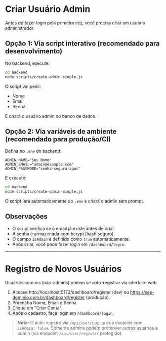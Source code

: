 # Criar Usuário Admin

Antes de fazer login pela primeira vez, você precisa criar um usuário administrador.

## Opção 1: Via script interativo (recomendado para desenvolvimento)

No backend, execute:

```bash
cd backend
node scripts/create-admin-simple.js
```

O script vai pedir:
- Nome
- Email
- Senha

E criará o usuário admin no banco de dados.

## Opção 2: Via variáveis de ambiente (recomendado para produção/CI)

Defina no `.env` do backend:

```
ADMIN_NAME="Seu Nome"
ADMIN_EMAIL="admin@example.com"
ADMIN_PASSWORD="senha-segura-aqui"
```

E execute:

```bash
cd backend
node scripts/create-admin-simple.js
```

O script lerá automaticamente do `.env` e criará o admin sem prompt.

## Observações

- O script verifica se o email já existe antes de criar.
- A senha é armazenada com bcrypt (hash seguro).
- O campo `isAdmin` é definido como `true` automaticamente.
- Após criar, você pode fazer login em `/dashboard/login`.

---

# Registro de Novos Usuários

Usuários comuns (não-admins) podem se auto-registrar via interface web:

1. Acesse http://localhost:5173/dashboard/register (dev) ou https://seu-dominio.com.br/dashboard/register (produção).
2. Preencha Nome, Email e Senha.
3. Clique em "Criar Conta".
4. Após o cadastro, faça login em `/dashboard/login`.

> **Nota:** O auto-registro via `/api/user/signup` cria usuários com `isAdmin: false`. Somente admins podem promover outros usuários a admin (via endpoint `/api/user/register` protegido).
